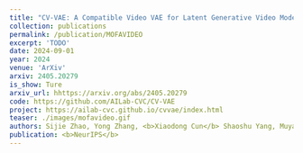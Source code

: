 ```yaml
---
title: "CV-VAE: A Compatible Video VAE for Latent Generative Video Models. "
collection: publications
permalink: /publication/MOFAVIDEO
excerpt: 'TODO'
date: 2024-09-01
year: 2024
venue: 'ArXiv'
arxiv: 2405.20279
is_show: Ture
arxiv_url: hhttps://arxiv.org/abs/2405.20279
code: https://github.com/AILab-CVC/CV-VAE
project: https://ailab-cvc.github.io/cvvae/index.html
teaser: ./images/mofavideo.gif
authors: Sijie Zhao, Yong Zhang, <b>Xiaodong Cun</b> Shaoshu Yang, Muyao Niu, Xiaoyu Li, Wenbo Hu, Ying Shan. 
publication: <b>NeurIPS</b>
---
```

